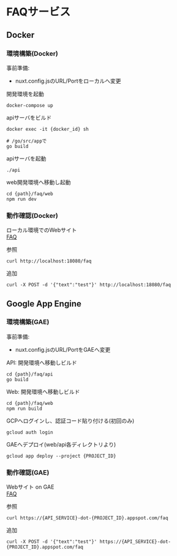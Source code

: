 # FAQサービス

## Docker
### 環境構築(Docker)
事前準備:
* nuxt.config.jsのURL/Portをローカルへ変更

開発環境を起動
```
docker-compose up
```

apiサーバをビルド
```
docker exec -it {docker_id} sh

# /go/src/appで
go build
```
apiサーバを起動
```
./api
```
web開発環境へ移動し起動
```
cd {path}/faq/web
npm run dev
```
### 動作確認(Docker)

ローカル環境でのWebサイト  
[FAQ](http://localhost:3000)

参照
```
curl http://localhost:18080/faq
```
追加
```
curl -X POST -d '{"text":"test"}' http://localhost:18080/faq
```

## Google App Engine
### 環境構築(GAE)

事前準備:
* nuxt.config.jsのURL/PortをGAEへ変更

API: 開発環境へ移動しビルド
```
cd {path}/faq/api
go build
```
Web: 開発環境へ移動しビルド
```
cd {path}/faq/web
npm run build
```
GCPへログインし、認証コード貼り付ける(初回のみ)
```
gcloud auth login
```
GAEへデプロイ(web/api各ディレクトリより)
```
gcloud app deploy --project {PROJECT_ID}
```
### 動作確認(GAE)

Webサイト on GAE  
[FAQ](https://{WEB_SERVICE}-dot-{PROJECT_ID}.appspot.com/)

参照
```
curl https://{API_SERVICE}-dot-{PROJECT_ID}.appspot.com/faq
```
追加
```
curl -X POST -d '{"text":"test"}' https://{API_SERVICE}-dot-{PROJECT_ID}.appspot.com/faq
```